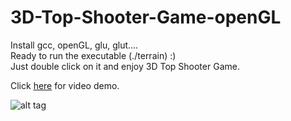 # 3D-Top-Shooter-Game-openGL
Install gcc, openGL, glu, glut.... <br />
Ready to run the executable (./terrain) :) <br />
Just double click on it and enjoy 3D Top Shooter Game.

Click [here](https://youtu.be/XZlUA_wdV-I) for video demo.

![alt tag](https://raw.githubusercontent.com/saurabhjain0007/3D-Top-Shooter-Game-openGL/screenhot.png)
